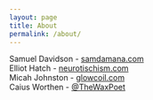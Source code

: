 ```yaml
---
layout: page
title: About
permalink: /about/
---
```


Samuel Davidson - [samdamana.com](http://samdamana.com/)  
Elliot Hatch - [neurotischism.com](http://neurotischism.com/)  
Micah Johnston - [glowcoil.com](http://glowcoil.com/)  
Caius Worthen - [@TheWaxPoet](https://twitter.com/TheWaxPoet)  

